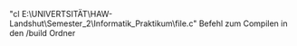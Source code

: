 


"cl E:\UNIVERTSITÄT\HAW-Landshut\Semester_2\Informatik_Praktikum\file.c" Befehl zum Compilen in den /build Ordner



